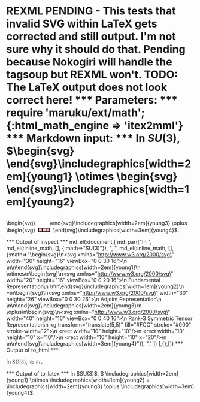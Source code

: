 REXML PENDING - This tests that invalid SVG within LaTeX gets corrected and still output. I'm not sure why it should do that.
Pending because Nokogiri will handle the tagsoup but REXML won't.
TODO: The LaTeX output does not look correct here!
*** Parameters: ***
require 'maruku/ext/math'; {:html_math_engine => 'itex2mml'}
*** Markdown input: ***
 In $SU(3)$, $\begin{svg}
<svg xmlns="http://www.w3.org/2000/svg" width="30" height="16" viewBox="0 0 30 16">
  <g></rect>
</svg>
\end{svg}\includegraphics[width=2em]{young1}
 \otimes
\begin{svg}
<svg xmlns="http://www.w3.org/2000/svg" width="20" height="16" viewBox="0 0 20 16">
  <desc>Fundamental Representation</desc>
  <g>
</svg>
\end{svg}\includegraphics[width=1em]{young2}
 =
\begin{svg}
<svg xmlns="http://www.w3.org/2000/svg" width="30" height="26" viewBox="0 0 30 26">
  <desc>Adjoint Representation</desc>
  </g>
</svg>
\end{svg}\includegraphics[width=2em]{young3}
 \oplus
\begin{svg}
<svg xmlns="http://www.w3.org/2000/svg" width="40" height="16" viewBox="0 0 40 16">
  <desc>Rank-3 Symmetric Tensor Representation</desc>
  <g transform="translate(5,5)" fill="#FCC" stroke="#000" stroke-width="2">
    <rect width="10" height="10"/>
    <rect width="10" height="10" x="10"/>
    <rect width="10" height="10" x="20"/>
  </g>
</svg>
\end{svg}\includegraphics[width=3em]{young4}$.

*** Output of inspect ***
md_el(:document,[
	md_par(["In ",
	  md_el(:inline_math, [], {:math=>"SU(3)"}),
	  ", ",
	  md_el(:inline_math, [], {:math=>"\\begin{svg}\n<svg xmlns=\"http://www.w3.org/2000/svg\" width=\"30\" height=\"16\" viewBox=\"0 0 30 16\">\n  <g></rect>\n</svg>\n\\end{svg}\\includegraphics[width=2em]{young1}\n \\otimes\n\\begin{svg}\n<svg xmlns=\"http://www.w3.org/2000/svg\" width=\"20\" height=\"16\" viewBox=\"0 0 20 16\">\n  <desc>Fundamental Representation</desc>\n  <g>\n</svg>\n\\end{svg}\\includegraphics[width=1em]{young2}\n =\n\\begin{svg}\n<svg xmlns=\"http://www.w3.org/2000/svg\" width=\"30\" height=\"26\" viewBox=\"0 0 30 26\">\n  <desc>Adjoint Representation</desc>\n  </g>\n</svg>\n\\end{svg}\\includegraphics[width=2em]{young3}\n \\oplus\n\\begin{svg}\n<svg xmlns=\"http://www.w3.org/2000/svg\" width=\"40\" height=\"16\" viewBox=\"0 0 40 16\">\n  <desc>Rank-3 Symmetric Tensor Representation</desc>\n  <g transform=\"translate(5,5)\" fill=\"#FCC\" stroke=\"#000\" stroke-width=\"2\">\n    <rect width=\"10\" height=\"10\"/>\n    <rect width=\"10\" height=\"10\" x=\"10\"/>\n    <rect width=\"10\" height=\"10\" x=\"20\"/>\n  </g>\n</svg>\n\\end{svg}\\includegraphics[width=3em]{young4}"}),
	  "."
	  ])
],{},[])
*** Output of to_html ***
<p>In <math xmlns="http://www.w3.org/1998/Math/MathML" display="inline" class="maruku-mathml"><semantics><mrow><mi>SU</mi><mo stretchy="false">(</mo><mn>3</mn><mo stretchy="false">)</mo></mrow><annotation encoding="application/x-tex">SU(3)</annotation></semantics></math>, <math xmlns="http://www.w3.org/1998/Math/MathML" display="inline" class="maruku-mathml"><semantics><mrow><semantics><annotation-xml encoding="SVG1.1">
<svg xmlns="http://www.w3.org/2000/svg" width="30" height="16" viewBox="0 0 30 16">
  <g></g>
</svg>
</annotation-xml></semantics><mo>⊗</mo><semantics><annotation-xml encoding="SVG1.1">
<svg xmlns="http://www.w3.org/2000/svg" width="20" height="16" viewBox="0 0 20 16">
  <desc>Fundamental Representation</desc>
  <g>
</g>
</svg></annotation-xml><mo>=</mo><semantics><annotation-xml encoding="SVG1.1">
<svg xmlns="http://www.w3.org/2000/svg" width="30" height="26" viewBox="0 0 30 26">
  <desc>Adjoint Representation</desc>
  </svg>
</annotation-xml>
</semantics></semantics><mo>⊕</mo><semantics><annotation-xml encoding="SVG1.1">
<svg xmlns="http://www.w3.org/2000/svg" width="40" height="16" viewBox="0 0 40 16">
  <desc>Rank-3 Symmetric Tensor Representation</desc>
  <g transform="translate(5,5)" fill="#FCC" stroke="#000" stroke-width="2">
    <rect width="10" height="10"></rect>
    <rect width="10" height="10" x="10"></rect>
    <rect width="10" height="10" x="20"></rect>
  </g>
</svg>
</annotation-xml></semantics></mrow><annotation encoding="application/x-tex">\begin{svg}
svg xmlns=http://www.w3.org/2000/svg width=30 height=16 viewBox=0 0 30 16
  g/rect
/svg
\end{svg}\includegraphics[width=2em]{young1}
 \otimes
\begin{svg}
svg xmlns=http://www.w3.org/2000/svg width=20 height=16 viewBox=0 0 20 16
  descFundamental Representation/desc
  g
/svg
\end{svg}\includegraphics[width=1em]{young2}
 =
\begin{svg}
svg xmlns=http://www.w3.org/2000/svg width=30 height=26 viewBox=0 0 30 26
  descAdjoint Representation/desc
  /g
/svg
\end{svg}\includegraphics[width=2em]{young3}
 \oplus
\begin{svg}
svg xmlns=http://www.w3.org/2000/svg width=40 height=16 viewBox=0 0 40 16
  descRank-3 Symmetric Tensor Representation/desc
  g transform=translate(5,5) fill=#FCC stroke=#000 stroke-width=2
    rect width=10 height=10/
    rect width=10 height=10 x=10/
    rect width=10 height=10 x=20/
  /g
/svg
\end{svg}\includegraphics[width=3em]{young4}</annotation></semantics></math>.</p>
*** Output of to_latex ***
In $SU(3)$, $ \includegraphics[width=2em]{young1}
 \otimes
 \includegraphics[width=1em]{young2}
 =
 \includegraphics[width=2em]{young3}
 \oplus
 \includegraphics[width=3em]{young4}$.
